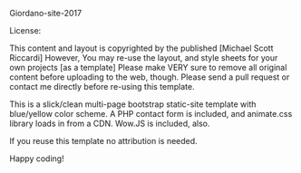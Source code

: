 Giordano-site-2017

License:

This content and layout is copyrighted by the published [Michael Scott Riccardi]
However, You may re-use the layout, and style sheets for your own projects [as a template]
Please make VERY sure to remove all original content before uploading to the web, though.
Please send a pull request or contact me directly before re-using this template.

This is a slick/clean multi-page bootstrap static-site template with blue/yellow color scheme.
A PHP contact form is included, and animate.css library loads in from a CDN. Wow.JS is included, also.

If you reuse this template no attribution is needed.

Happy coding!

